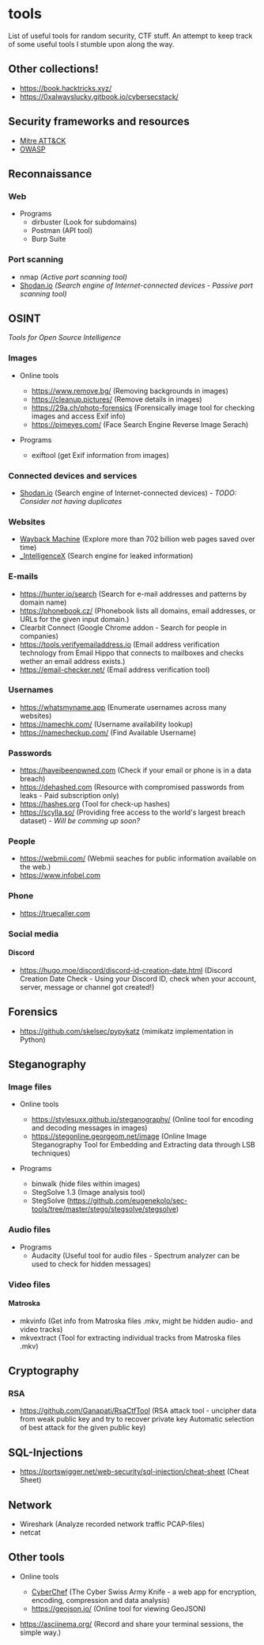 # tools
List of useful tools for random security, CTF stuff. An attempt to keep track of some useful tools I stumble upon along the way.


## Other collections!
* https://book.hacktricks.xyz/
* https://0xalwayslucky.gitbook.io/cybersecstack/


## Security frameworks and resources
* [Mitre ATT&CK](https://attack.mitre.org/)
* [OWASP](https://owasp.org/www-project-top-ten/)


## Reconnaissance
### Web
* Programs
  * dirbuster (Look for subdomains)
  * Postman (API tool)
  * Burp Suite

### Port scanning
* nmap _(Active port scanning tool)_
* [Shodan.io](https://www.shodan.io/) _(Search engine of Internet-connected devices - Passive port scanning tool)_


## OSINT
_Tools for Open Source Intelligence_

### Images
* Online tools
  * https://www.remove.bg/ (Removing backgrounds in images)
  * https://cleanup.pictures/ (Remove details in images)
  * https://29a.ch/photo-forensics (Forensically image tool for checking images and access Exif info)
  * https://pimeyes.com/ (Face Search Engine Reverse Image Serach)
	
* Programs
  * exiftool (get Exif information from images)

### Connected devices and services
* [Shodan.io](https://www.shodan.io/) (Search engine of Internet-connected devices) - _TODO: Consider not having duplicates_

### Websites
* [Wayback Machine](https://web.archive.org/) (Explore more than 702 billion web pages saved over time)
* [_IntelligenceX](https://intelx.io/) (Search engine for leaked information)

### E-mails
* https://hunter.io/search (Search for e-mail addresses and patterns by domain name)
* https://phonebook.cz/ (Phonebook lists all domains, email addresses, or URLs for the given input domain.)
* Clearbit Connect (Google Chrome addon - Search for people in companies)
* https://tools.verifyemailaddress.io (Email address verification technology from Email Hippo that connects to mailboxes and checks wether an email address exists.)
* https://email-checker.net/ (Email address verification tool)

### Usernames
* https://whatsmyname.app (Enumerate usernames across many websites)
* https://namechk.com/ (Username availability lookup)
* https://namecheckup.com/ (Find Available Username)

### Passwords
* https://haveibeenpwned.com (Check if your email or phone is in a data breach)
* https://dehashed.com (Resource with compromised passwords from leaks - Paid subscription only)
* https://hashes.org (Tool for check-up hashes)
* https://scylla.so/ (Providing free access to the world's largest breach dataset) - _Will be comming up soon?_

### People
* https://webmii.com/ (Webmii seaches for public information available on the web.)
* https://www.infobel.com

### Phone
* https://truecaller.com

### Social media
#### Discord
* https://hugo.moe/discord/discord-id-creation-date.html (Discord Creation Date Check - Using your Discord ID, check when your account, server, message or channel got created!)


## Forensics
* https://github.com/skelsec/pypykatz (mimikatz implementation in Python)


## Steganography
### Image files
* Online tools
  * https://stylesuxx.github.io/steganography/ (Online tool for encoding and decoding messages in images)
  * https://stegonline.georgeom.net/image (Online Image Steganography Tool for Embedding and Extracting data through LSB techniques)

* Programs
  * binwalk (hide files within images)
  * StegSolve 1.3 (Image analysis tool)
  * StegSolve (https://github.com/eugenekolo/sec-tools/tree/master/stego/stegsolve/stegsolve)

### Audio files
* Programs
  * Audacity (Useful tool for audio files - Spectrum analyzer can be used to check for hidden messages)

### Video files
#### Matroska
* mkvinfo (Get info from Matroska files .mkv, might be hidden audio- and video tracks)
* mkvextract (Tool for extracting individual tracks from Matroska files .mkv)


## Cryptography
### RSA
* https://github.com/Ganapati/RsaCtfTool (RSA attack tool - uncipher data from weak public key and try to recover private key Automatic selection of best attack for the given public key)


## SQL-Injections
* https://portswigger.net/web-security/sql-injection/cheat-sheet (Cheat Sheet)


## Network
* Wireshark (Analyze recorded network traffic PCAP-files)
* netcat


## Other tools
* Online tools
  * [CyberChef](https://gchq.github.io/CyberChef/) (The Cyber Swiss Army Knife - a web app for encryption, encoding, compression and data analysis)
  * https://geojson.io/ (Online tool for viewing GeoJSON)

* https://asciinema.org/ (Record and share your terminal sessions, the simple way.)
